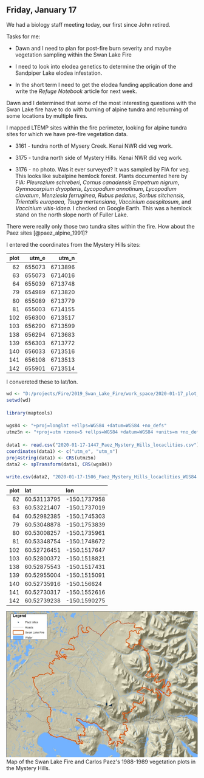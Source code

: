 
## Friday, January 17

We had a biology staff meeting today, our first since John retired.

Tasks for me:

* Dawn and I need to plan for post-fire burn severity and maybe vegetation sampling within the Swan Lake Fire

* I need to look into elodea genetics to determine the origin of the Sandpiper Lake elodea infestation.

* In the short term I need to get the elodea funding application done and write the *Refuge Notebook* article for next week.

Dawn and I determined that some of the most interesting questions with the Swan Lake fire have to do with burning of alpine tundra and reburning of some locations by multiple fires.

I mapped LTEMP sites within the fire perimeter, looking for alpine tundra sites for which we have pre-fire vegetation data.

* 3161 - tundra north of Mysery Creek. Kenai NWR did veg work.

* 3175 - tundra north side of Mystery Hills. Kenai NWR did veg work.

* 3176 - no photo. Was it ever surveyed? It was sampled by FIA for veg. This looks like subalpine hemlock forest. Plants documented here by FIA: *Pleurozium schreberi*,
*Cornus canadensis*
*Empetrum nigrum*,
*Gymnocarpium dryopteris*,
*Lycopodium annotinum*,
*Lycopodium clavatum*,
*Menziesia ferruginea*,
*Rubus pedatus*,
*Sorbus sitchensis*,
*Trientalis europaea*,
*Tsuga mertensiana*,
*Vaccinium caespitosum*, and
*Vaccinium vitis-idaea*. I checked on Google Earth. This was a hemlock stand on the north slope north of Fuller Lake.

There were really only those two tundra sites within the fire. How about the Paez sites [@paez_alpine_1991]?

I entered the coordinates from the Mystery Hills sites:

plot|utm_e|utm_n
|---:|---:|---:|
62|655073|6713896
63|655073|6714016
64|655039|6713748
79|654989|6713820
80|655089|6713779
81|655003|6714155
102|656300|6713517
103|656290|6713599
138|656294|6713683
139|656303|6713772
140|656033|6713516
141|656108|6713513
142|655901|6713514

I convereted these to lat/lon.

```r
wd <- "D:/projects/Fire/2019_Swan_Lake_Fire/work_space/2020-01-17_plot_coordinates"
setwd(wd)

library(maptools)

wgs84 <- "+proj=longlat +ellps=WGS84 +datum=WGS84 +no_defs"
utmz5n <- "+proj=utm +zone=5 +ellps=WGS84 +datum=WGS84 +units=m +no_defs"

data1 <- read.csv("2020-01-17-1447_Paez_Mystery_Hills_locaclities.csv")
coordinates(data1) <- c("utm_e", "utm_n")
proj4string(data1) <- CRS(utmz5n)
data2 <- spTransform(data1, CRS(wgs84))

write.csv(data2, "2020-01-17-1506_Paez_Mystery_Hills_locaclities_WGS84.csv", row.names=FALSE)

```

plot|lat|lon
|---:|:---|:---|
62|60.53113795|-150.1737958
63|60.53221407|-150.1737019
64|60.52982385|-150.1745303
79|60.53048878|-150.1753839
80|60.53008257|-150.1735961
81|60.53348754|-150.1748672
102|60.52726451|-150.1517647
103|60.52800372|-150.1518821
138|60.52875543|-150.1517431
139|60.52955004|-150.1515091
140|60.52735916|-150.156624
141|60.52730317|-150.1552616
142|60.52739238|-150.1590275

![Map of the Swan Lake Fire and Carlos Paez's 1988-1989 vegetation plots in the Mystery Hills.](2020-01-17-1515_Swan_Lake_Fire_Paez.jpg)\
Map of the Swan Lake Fire and Carlos Paez's 1988-1989 vegetation plots in the Mystery Hills.

